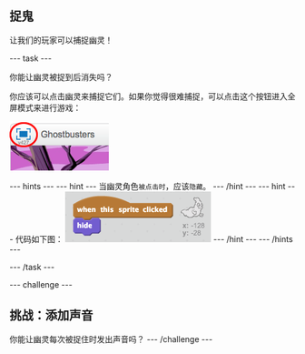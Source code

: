 ## 捉鬼

让我们的玩家可以捕捉幽灵！

\--- task \---

你能让幽灵被捉到后消失吗？

你应该可以点击幽灵来捕捉它们。如果你觉得很难捕捉，可以点击这个按钮进入全屏模式来进行游戏：

![截屏](images/ghost-fullscreen.png)

\--- hints \--- \--- hint \--- 当幽灵角色`被点击时`，应该`隐藏`。 \--- /hint \--- \--- hint \--- 代码如下图： ![screenshot](images/ghost-catch-code.png) \--- /hint \--- \--- /hints \---

\--- /task \---

\--- challenge \---

## 挑战：添加声音

你能让幽灵每次被捉住时发出声音吗？ \--- /challenge \---